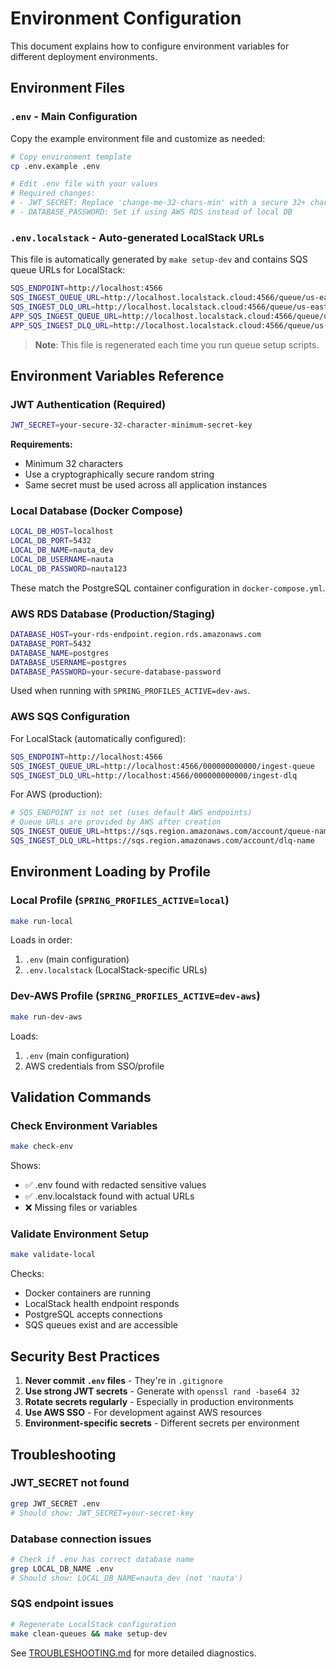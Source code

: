 # Environment Configuration

This document explains how to configure environment variables for different deployment environments.

## Environment Files

### `.env` - Main Configuration

Copy the example environment file and customize as needed:

```bash
# Copy environment template
cp .env.example .env

# Edit .env file with your values
# Required changes:
# - JWT_SECRET: Replace 'change-me-32-chars-min' with a secure 32+ character secret
# - DATABASE_PASSWORD: Set if using AWS RDS instead of local DB
```

### `.env.localstack` - Auto-generated LocalStack URLs

This file is automatically generated by `make setup-dev` and contains SQS queue URLs for LocalStack:

```bash
SQS_ENDPOINT=http://localhost:4566
SQS_INGEST_QUEUE_URL=http://localhost.localstack.cloud:4566/queue/us-east-1/000000000000/ingest-queue
SQS_INGEST_DLQ_URL=http://localhost.localstack.cloud:4566/queue/us-east-1/000000000000/ingest-dlq
APP_SQS_INGEST_QUEUE_URL=http://localhost.localstack.cloud:4566/queue/us-east-1/000000000000/ingest-queue
APP_SQS_INGEST_DLQ_URL=http://localhost.localstack.cloud:4566/queue/us-east-1/000000000000/ingest-dlq
```

> **Note**: This file is regenerated each time you run queue setup scripts.

## Environment Variables Reference

### JWT Authentication (Required)

```bash
JWT_SECRET=your-secure-32-character-minimum-secret-key
```

**Requirements:**
- Minimum 32 characters
- Use a cryptographically secure random string
- Same secret must be used across all application instances

### Local Database (Docker Compose)

```bash
LOCAL_DB_HOST=localhost
LOCAL_DB_PORT=5432
LOCAL_DB_NAME=nauta_dev
LOCAL_DB_USERNAME=nauta
LOCAL_DB_PASSWORD=nauta123
```

These match the PostgreSQL container configuration in `docker-compose.yml`.

### AWS RDS Database (Production/Staging)

```bash
DATABASE_HOST=your-rds-endpoint.region.rds.amazonaws.com
DATABASE_PORT=5432
DATABASE_NAME=postgres
DATABASE_USERNAME=postgres
DATABASE_PASSWORD=your-secure-database-password
```

Used when running with `SPRING_PROFILES_ACTIVE=dev-aws`.

### AWS SQS Configuration

For LocalStack (automatically configured):
```bash
SQS_ENDPOINT=http://localhost:4566
SQS_INGEST_QUEUE_URL=http://localhost:4566/000000000000/ingest-queue
SQS_INGEST_DLQ_URL=http://localhost:4566/000000000000/ingest-dlq
```

For AWS (production):
```bash
# SQS_ENDPOINT is not set (uses default AWS endpoints)
# Queue URLs are provided by AWS after creation
SQS_INGEST_QUEUE_URL=https://sqs.region.amazonaws.com/account/queue-name
SQS_INGEST_DLQ_URL=https://sqs.region.amazonaws.com/account/dlq-name
```

## Environment Loading by Profile

### Local Profile (`SPRING_PROFILES_ACTIVE=local`)

```bash
make run-local
```

Loads in order:
1. `.env` (main configuration)
2. `.env.localstack` (LocalStack-specific URLs)

### Dev-AWS Profile (`SPRING_PROFILES_ACTIVE=dev-aws`)

```bash
make run-dev-aws
```

Loads:
1. `.env` (main configuration)
2. AWS credentials from SSO/profile

## Validation Commands

### Check Environment Variables

```bash
make check-env
```

Shows:
- ✅ .env found with redacted sensitive values
- ✅ .env.localstack found with actual URLs
- ❌ Missing files or variables

### Validate Environment Setup

```bash
make validate-local
```

Checks:
- Docker containers are running
- LocalStack health endpoint responds
- PostgreSQL accepts connections
- SQS queues exist and are accessible

## Security Best Practices

1. **Never commit `.env` files** - They're in `.gitignore`
2. **Use strong JWT secrets** - Generate with `openssl rand -base64 32`
3. **Rotate secrets regularly** - Especially in production environments
4. **Use AWS SSO** - For development against AWS resources
5. **Environment-specific secrets** - Different secrets per environment

## Troubleshooting

### JWT_SECRET not found
```bash
grep JWT_SECRET .env
# Should show: JWT_SECRET=your-secret-key
```

### Database connection issues
```bash
# Check if .env has correct database name
grep LOCAL_DB_NAME .env
# Should show: LOCAL_DB_NAME=nauta_dev (not 'nauta')
```

### SQS endpoint issues
```bash
# Regenerate LocalStack configuration
make clean-queues && make setup-dev
```

See [TROUBLESHOOTING.md](TROUBLESHOOTING.md) for more detailed diagnostics.